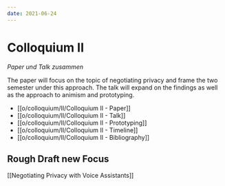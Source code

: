 ```yaml
---
date: 2021-06-24
---
```

# Colloquium II
*Paper und Talk zusammen*

The paper will focus on the topic of negotiating privacy and frame the two semester under this approach. The talk will expand on the findings as well as the approach to animism and prototyping.

- [[o/colloquium/II/Colloquium II - Paper]]
- [[o/colloquium/II/Colloquium II - Talk]]
- [[o/colloquium/II/Colloquium II - Prototyping]]
- [[o/colloquium/II/Colloquium II - Timeline]]
- [[o/colloquium/II/Colloquium II - Bibliography]]

## Rough Draft new Focus
[[Negotiating Privacy with Voice Assistants]]